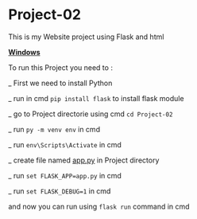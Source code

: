 # Project-02
This is my Website project using Flask and html

<u>**Windows**</u>

  To run this Project you need to :

  _ First we need to install Python

  _ run in cmd `pip install flask` to install flask module

  _ go to Project directorie using cmd `cd Project-02`

  _ run `py -m venv env` in cmd

  _ run `env\Scripts\Activate` in cmd

  _ create file named [app.py](app.py) in Project directory

  _ run `set FLASK_APP=app.py` in cmd

  _ run `set FLASK_DEBUG=1` in cmd

  and now you can run using `flask run` command in cmd
